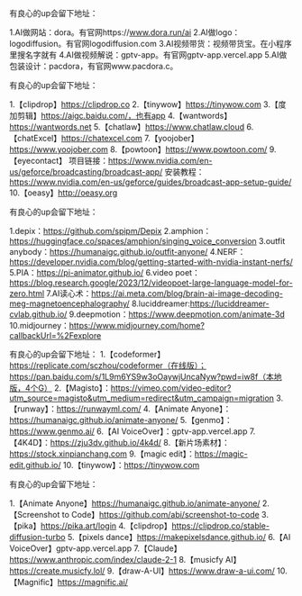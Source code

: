 有良心的up会留下地址：

1.AI做网站：dora。有官网https://www.dora.run/ai
2.AI做logo：logodiffusion。有官网logodiffusion.com
3.AI视频带货：视频带货宝。在小程序里搜名字就有
4.AI做视频解说：gptv-app。有官网gptv-app.vercel.app
5.AI做包装设计：pacdora，有官网www.pacdora.c。

有良心的up会留下地址：

1.【clipdrop】https://clipdrop.co
2.【tinywow】https://tinywow.com
3.【度加剪辑】https://aigc.baidu.com/，也有app
4.【wantwords】https://wantwords.net
5.【chatlaw】https://www.chatlaw.cloud
6.【chatExcel】https://chatexcel.com
7.【yoojober】https://www.yoojober.com
8.【powtoon】https://www.powtoon.com/
9.【eyecontact】
项目链接：https://www.nvidia.com/en-us/geforce/broadcasting/broadcast-app/
安装教程：https://www.nvidia.com/en-us/geforce/guides/broadcast-app-setup-guide/
10.【oeasy】http://oeasy.org

有良心的up会留下地址：

1.depix：https://github.com/spipm/Depix
2.amphion：https://huggingface.co/spaces/amphion/singing_voice_conversion
3.outfit anybody：https://humanaigc.github.io/outfit-anyone/
4.NERF：https://developer.nvidia.com/blog/getting-started-with-nvidia-instant-nerfs/
5.PIA：https://pi-animator.github.io/
6.video poet：https://blog.research.google/2023/12/videopoet-large-language-model-for-zero.html
7.AI读心术：https://ai.meta.com/blog/brain-ai-image-decoding-meg-magnetoencephalography/
8.luciddreamer:https://luciddreamer-cvlab.github.io/
9.deepmotion：https://www.deepmotion.com/animate-3d
10.midjourney：https://www.midjourney.com/home?callbackUrl=%2Fexplore

有良心的up会留下地址：
1.【codeformer】https://replicate.com/sczhou/codeformer（在线版）；https://pan.baidu.com/s/1L9m6YS9w3oOaywjUncaNyw?pwd=iw8f（本地版，4个G）
2.【Magisto】：https://vimeo.com/video-editor?utm_source=magisto&utm_medium=redirect&utm_campaign=migration
3.【runway】：https://runwayml.com/
4.【Animate Anyone】：https://humanaigc.github.io/animate-anyone/
5.【genmo】：https://www.genmo.ai/
6.【AI VoiceOver】：gptv-app.vercel.app
7.【4K4D】：https://zju3dv.github.io/4k4d/
8.【新片场素材】：https://stock.xinpianchang.com
9.【magic edit】：https://magic-edit.github.io/
10.【tinywow】：https://tinywow.com

有良心的up会留下地址：

1.【Animate Anyone】https://humanaigc.github.io/animate-anyone/
2.【Screenshot to Code】https://github.com/abi/screenshot-to-code
3.【pika】https://pika.art/login
4.【clipdrop】https://clipdrop.co/stable-diffusion-turbo
5.【pixels dance】https://makepixelsdance.github.io/
6.【AI VoiceOver】gptv-app.vercel.app
7.【Claude】https://www.anthropic.com/index/claude-2-1
8.【musicfy AI】https://create.musicfy.lol/
9.【draw-A-UI】https://www.draw-a-ui.com/
10.【Magnific】https://magnific.ai/